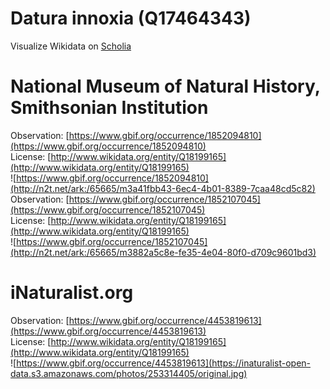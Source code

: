 
Datura innoxia (Q17464343)
==========================
  
Visualize Wikidata on [Scholia](https://scholia.toolforge.org/taxon/Q17464343)
# National Museum of Natural History, Smithsonian Institution
  
Observation: [https://www.gbif.org/occurrence/1852094810](https://www.gbif.org/occurrence/1852094810)  
License: [http://www.wikidata.org/entity/Q18199165](http://www.wikidata.org/entity/Q18199165)  
![https://www.gbif.org/occurrence/1852094810](http://n2t.net/ark:/65665/m3a41fbb43-6ec4-4b01-8389-7caa48cd5c82)  
Observation: [https://www.gbif.org/occurrence/1852107045](https://www.gbif.org/occurrence/1852107045)  
License: [http://www.wikidata.org/entity/Q18199165](http://www.wikidata.org/entity/Q18199165)  
![https://www.gbif.org/occurrence/1852107045](http://n2t.net/ark:/65665/m3882a5c8e-fe35-4e04-80f0-d709c9601bd3)
# iNaturalist.org
  
Observation: [https://www.gbif.org/occurrence/4453819613](https://www.gbif.org/occurrence/4453819613)  
License: [http://www.wikidata.org/entity/Q18199165](http://www.wikidata.org/entity/Q18199165)  
![https://www.gbif.org/occurrence/4453819613](https://inaturalist-open-data.s3.amazonaws.com/photos/253314405/original.jpg)